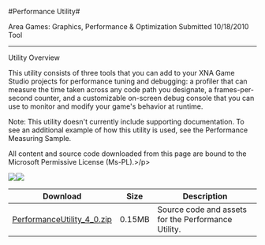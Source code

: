 #Performance Utility#

Area
Games: Graphics, Performance & Optimization
Submitted
10/18/2010
Tool

---

Utility Overview

This utility consists of three tools that you can add to your XNA Game Studio projects for performance tuning and debugging: a profiler that can measure the time taken across any code path you designate, a frames-per-second counter, and a customizable on-screen debug console that you can use to monitor and modify your game's behavior at runtime.

Note: This utility doesn't currently include supporting documentation. To see an additional example of how this utility is used, see the Performance Measuring Sample.

All content and source code downloaded from this page are bound to the Microsoft Permissive License (Ms-PL).>/p>

![](https://github.com/DDReaper/XNAGameStudio/blob/master/Images/debugsample1.png)![](https://github.com/DDReaper/XNAGameStudio/blob/master/Images/debugsample2.png)

 
Download | Size | Description
---|---|---|
[PerformanceUtility_4_0.zip](https://github.com/DDReaper/XNAGameStudio/blob/master/Samples/PerformanceUtility_4_0.zip?raw=true) | 0.15MB | Source code and assets for the Performance Utility. 